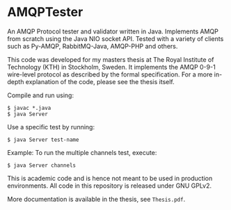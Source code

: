 # AMQPTester
An AMQP Protocol tester and validator written in Java. Implements AMQP from scratch using the Java NIO socket API. Tested with a variety of clients such as Py-AMQP, RabbitMQ-Java, AMQP-PHP and others.

This code was developed for my masters thesis at The Royal Institute of Technology (KTH) in Stockholm, Sweden. It implements the AMQP 0-9-1 wire-level protocol as described by the formal specification. For a more in-depth explanation of the code, please see the thesis itself.

Compile and run using:
```
$ javac *.java
$ java Server
```

Use a specific test by running:
```
$ java Server test-name
```

Example: To run the multiple channels test, execute:
```
$ java Server channels
```

This is academic code and is hence not meant to be used in production environments. All code in this repository is released under GNU GPLv2.

More documentation is available in the thesis, see `Thesis.pdf`.
